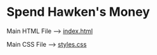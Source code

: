 # Spend Hawken's Money

Main HTML File --> [index.html](index.html)

Main CSS File --> [styles.css](styles.css)
